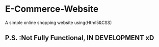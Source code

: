 # E-Commerce-Website
A simple online shopping website using(Html5&amp;CSS)
<h2>
  P.S. :Not Fully Functional, IN DEVELOPMENT xD 
